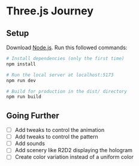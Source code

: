 # Three.js Journey

## Setup

Download [Node.js](https://nodejs.org/en/download/).
Run this followed commands:

```bash
# Install dependencies (only the first time)
npm install

# Run the local server at localhost:5173
npm run dev

# Build for production in the dist/ directory
npm run build
```

## Going Further

- [ ] Add tweaks to control the animation
- [ ] Add tweaks to control the pattern
- [ ] Add sounds
- [ ] Add scenery like R2D2 displaying the hologram
- [ ] Create color variation instead of a uniform color
